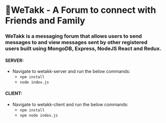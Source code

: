 # 🦊WeTakk - A Forum to connect with Friends and Family

### WeTakk is a messaging forum that allows users to send messages to and view messages sent by other registered users built using MongoDB, Express, NodeJS React and Redux.

#### SERVER:
* Navigate to wetakk-server and run the below commands:
  * `npm install`
  * `node index.js`

#### CLIENT:
* Navigate to wetakk-client and run the below commands:
  * `npm install`
  * `npm node index.js`
